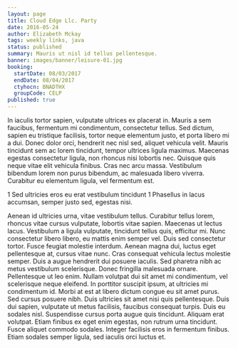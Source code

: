 ```yaml
---
layout: page
title: Cloud Edge Llc. Party
date: 2016-05-24
author: Elizabeth Mckay
tags: weekly links, java
status: published
summary: Mauris ut nisl id tellus pellentesque.
banner: images/banner/leisure-01.jpg
booking:
  startDate: 08/03/2017
  endDate: 08/04/2017
  ctyhocn: BNADTHX
  groupCode: CELP
published: true
---
```

In iaculis tortor sapien, vulputate ultrices ex placerat in. Mauris a sem faucibus, fermentum mi condimentum, consectetur tellus. Sed dictum, sapien eu tristique facilisis, tortor neque elementum justo, et porta libero mi a dui. Donec dolor orci, hendrerit nec nisl sed, aliquet vehicula velit. Mauris tincidunt sem ac lorem tincidunt, tempor ultrices ligula maximus. Maecenas egestas consectetur ligula, non rhoncus nisi lobortis nec. Quisque quis neque vitae elit vehicula finibus. Cras nec arcu massa. Vestibulum bibendum lorem non purus bibendum, ac malesuada libero viverra. Curabitur eu elementum ligula, vel fermentum est.

1 Sed ultricies eros eu erat vestibulum tincidunt
1 Phasellus in lacus accumsan, semper justo sed, egestas nisi.

Aenean id ultricies urna, vitae vestibulum tellus. Curabitur tellus lorem, rhoncus vitae cursus vulputate, lobortis vitae sapien. Maecenas ut lectus lacus. Vestibulum a ligula vulputate, tincidunt tellus quis, efficitur mi. Nunc consectetur libero libero, eu mattis enim semper vel. Duis sed consectetur tortor. Fusce feugiat molestie interdum. Aenean magna dui, luctus eget pellentesque at, cursus vitae nunc. Cras consequat vehicula lectus molestie semper. Duis a augue hendrerit dui posuere iaculis. Sed pharetra nibh ac metus vestibulum scelerisque. Donec fringilla malesuada ornare. Pellentesque ut leo enim. Nullam volutpat dui sit amet mi condimentum, vel scelerisque neque eleifend. In porttitor suscipit ipsum, at ultricies mi condimentum id. Morbi at est at libero dictum congue eu sit amet purus.
Sed cursus posuere nibh. Duis ultricies sit amet nisi quis pellentesque. Duis dui sapien, vulputate ut metus facilisis, faucibus consequat turpis. Duis eu sodales nisl. Suspendisse cursus porta augue quis tincidunt. Aliquam erat volutpat. Etiam finibus ex eget enim egestas, non rutrum urna tincidunt. Fusce aliquet commodo sodales. Integer facilisis eros in fermentum finibus. Etiam sodales semper ligula, sed iaculis orci luctus et.
